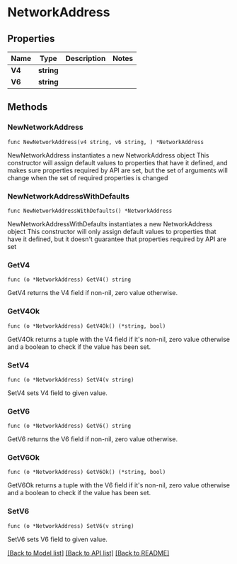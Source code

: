 # NetworkAddress

## Properties

Name | Type | Description | Notes
------------ | ------------- | ------------- | -------------
**V4** | **string** |  | 
**V6** | **string** |  | 

## Methods

### NewNetworkAddress

`func NewNetworkAddress(v4 string, v6 string, ) *NetworkAddress`

NewNetworkAddress instantiates a new NetworkAddress object
This constructor will assign default values to properties that have it defined,
and makes sure properties required by API are set, but the set of arguments
will change when the set of required properties is changed

### NewNetworkAddressWithDefaults

`func NewNetworkAddressWithDefaults() *NetworkAddress`

NewNetworkAddressWithDefaults instantiates a new NetworkAddress object
This constructor will only assign default values to properties that have it defined,
but it doesn't guarantee that properties required by API are set

### GetV4

`func (o *NetworkAddress) GetV4() string`

GetV4 returns the V4 field if non-nil, zero value otherwise.

### GetV4Ok

`func (o *NetworkAddress) GetV4Ok() (*string, bool)`

GetV4Ok returns a tuple with the V4 field if it's non-nil, zero value otherwise
and a boolean to check if the value has been set.

### SetV4

`func (o *NetworkAddress) SetV4(v string)`

SetV4 sets V4 field to given value.


### GetV6

`func (o *NetworkAddress) GetV6() string`

GetV6 returns the V6 field if non-nil, zero value otherwise.

### GetV6Ok

`func (o *NetworkAddress) GetV6Ok() (*string, bool)`

GetV6Ok returns a tuple with the V6 field if it's non-nil, zero value otherwise
and a boolean to check if the value has been set.

### SetV6

`func (o *NetworkAddress) SetV6(v string)`

SetV6 sets V6 field to given value.



[[Back to Model list]](../README.md#documentation-for-models) [[Back to API list]](../README.md#documentation-for-api-endpoints) [[Back to README]](../README.md)


